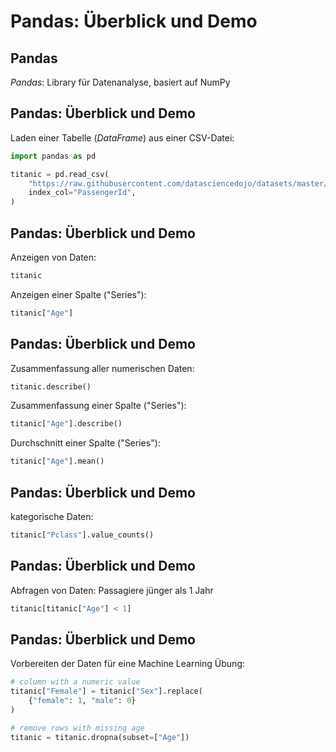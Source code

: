 # Pandas: Überblick und Demo

## Pandas

_Pandas_: Library für Datenanalyse, basiert auf NumPy

## Pandas: Überblick und Demo

Laden einer Tabelle (_DataFrame_) aus einer CSV-Datei:

```py
import pandas as pd

titanic = pd.read_csv(
    "https://raw.githubusercontent.com/datasciencedojo/datasets/master/titanic.csv",
    index_col="PassengerId",
)
```

## Pandas: Überblick und Demo

Anzeigen von Daten:

```py
titanic
```

Anzeigen einer Spalte ("Series"):

```py
titanic["Age"]
```

## Pandas: Überblick und Demo

Zusammenfassung aller numerischen Daten:

```py
titanic.describe()
```

Zusammenfassung einer Spalte ("Series"):

```py
titanic["Age"].describe()
```

Durchschnitt einer Spalte ("Series"):

```py
titanic["Age"].mean()
```

## Pandas: Überblick und Demo

kategorische Daten:

```py
titanic["Pclass"].value_counts()
```

## Pandas: Überblick und Demo

Abfragen von Daten: Passagiere jünger als 1 Jahr

```py
titanic[titanic["Age"] < 1]
```

## Pandas: Überblick und Demo

Vorbereiten der Daten für eine Machine Learning Übung:

```py
# column with a numeric value
titanic["Female"] = titanic["Sex"].replace(
    {"female": 1, "male": 0}
)

# remove rows with missing age
titanic = titanic.dropna(subset=["Age"])
```
